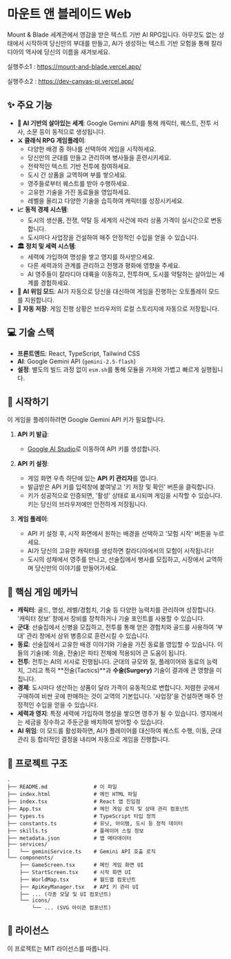 # 마운트 앤 블레이드 Web

Mount & Blade 세계관에서 영감을 받은 텍스트 기반 AI RPG입니다. 아무것도 없는 상태에서 시작하여 당신만의 부대를 만들고, AI가 생성하는 텍스트 기반 모험을 통해 칼라디아의 역사에 당신의 이름을 새겨보세요.

실행주소1 : https://mount-and-blade.vercel.app/

실행주소2 : https://dev-canvas-pi.vercel.app/

## ✨ 주요 기능

*   **🤖 AI 기반의 살아있는 세계**: Google Gemini API를 통해 캐릭터, 퀘스트, 전투 서사, 소문 등이 동적으로 생성됩니다.
*   **⚔️ 클래식 RPG 게임플레이**:
    *   다양한 배경 중 하나를 선택하여 게임을 시작하세요.
    *   당신만의 군대를 만들고 관리하며 병사들을 훈련시키세요.
    *   전략적인 텍스트 기반 전투에 참여하세요.
    *   도시 간 상품을 교역하며 부를 쌓으세요.
    *   영주들로부터 퀘스트를 받아 수행하세요.
    *   고유한 기술을 가진 동료들을 영입하세요.
    *   레벨을 올리고 다양한 기술을 습득하여 캐릭터를 성장시키세요.
*   **📈 동적 경제 시스템**:
    *   도시의 생산품, 전쟁, 약탈 등 세계의 사건에 따라 상품 가격이 실시간으로 변동합니다.
    *   도시마다 사업장을 건설하여 매주 안정적인 수입을 얻을 수 있습니다.
*   **🏛️ 정치 및 세력 시스템**:
    *   세력에 가입하여 명성을 쌓고 영지를 하사받으세요.
    *   다른 세력과의 관계를 관리하고 전쟁과 평화에 영향을 주세요.
    *   AI 영주들이 칼라디아 대륙을 이동하고, 전투하며, 도시를 약탈하는 살아있는 세계를 경험하세요.
*   **🧠 AI 위임 모드**: AI가 자동으로 당신을 대신하여 게임을 진행하는 오토플레이 모드를 지원합니다.
*   **💾 자동 저장**: 게임 진행 상황은 브라우저의 로컬 스토리지에 자동으로 저장됩니다.

## 💻 기술 스택

*   **프론트엔드**: React, TypeScript, Tailwind CSS
*   **AI**: Google Gemini API (`gemini-2.5-flash`)
*   **설정**: 별도의 빌드 과정 없이 `esm.sh`를 통해 모듈을 가져와 가볍고 빠르게 실행됩니다.

## 🚀 시작하기

이 게임을 플레이하려면 Google Gemini API 키가 필요합니다.

1.  **API 키 발급**:
    *   [Google AI Studio](https://aistudio.google.com/app/apikey)로 이동하여 API 키를 생성합니다.
2.  **API 키 설정**:
    *   게임 화면 우측 하단에 있는 **API 키 관리자**를 엽니다.
    *   발급받은 API 키를 입력창에 붙여넣고 '키 저장 및 확인' 버튼을 클릭합니다.
    *   키가 성공적으로 인증되면, '활성' 상태로 표시되며 게임을 시작할 수 있습니다. 키는 당신의 브라우저에만 안전하게 저장됩니다.

3.  **게임 플레이**:
    *   API 키 설정 후, 시작 화면에서 원하는 배경을 선택하고 '모험 시작' 버튼을 누르세요.
    *   AI가 당신의 고유한 캐릭터를 생성하면 칼라디아에서의 모험이 시작됩니다!
    *   도시의 성채에서 영주를 만나고, 선술집에서 병사를 모집하고, 시장에서 교역하며 당신만의 이야기를 만들어가세요.

## 🎲 핵심 게임 메카닉

*   **캐릭터**: 골드, 명성, 레벨/경험치, 기술 등 다양한 능력치를 관리하며 성장합니다. '캐릭터 정보' 창에서 장비를 장착하거나 기술 포인트를 사용할 수 있습니다.
*   **군대**: 선술집에서 신병을 모집하고, 전투를 통해 얻은 경험치와 골드를 사용하여 '부대' 관리 창에서 상위 병종으로 훈련시킬 수 있습니다.
*   **동료**: 선술집에서 고유한 배경 이야기와 기술을 가진 동료를 영입할 수 있습니다. 이들의 기술(예: 의술, 전술)은 파티 전체에 적용되어 큰 도움이 됩니다.
*   **전투**: 전투는 AI의 서사로 진행됩니다. 군대의 규모와 질, 플레이어와 동료의 능력치, 그리고 특히 **전술(Tactics)**과 **수술(Surgery)** 기술이 결과에 큰 영향을 미칩니다.
*   **경제**: 도시마다 생산하는 상품이 달라 가격이 유동적으로 변합니다. 저렴한 곳에서 구매하여 비싼 곳에 판매하는 것이 교역의 기본입니다. '사업장'을 건설하면 매주 안정적인 수입을 얻을 수 있습니다.
*   **세력과 영지**: 특정 세력에 가입하여 명성을 쌓으면 영주가 될 수 있습니다. 영지에서는 세금을 징수하고 주둔군을 배치하여 방어할 수 있습니다.
*   **AI 위임**: 이 모드를 활성화하면, AI가 플레이어를 대신하여 퀘스트 수행, 이동, 군대 관리 등 합리적인 결정을 내리며 자동으로 게임을 진행합니다.

## 📁 프로젝트 구조

```
.
├── README.md               # 이 파일
├── index.html              # 메인 HTML 파일
├── index.tsx               # React 앱 진입점
├── App.tsx                 # 메인 게임 로직 및 상태 관리 컴포넌트
├── types.ts                # TypeScript 타입 정의
├── constants.ts            # 유닛, 아이템, 도시 등 정적 데이터
├── skills.ts               # 플레이어 스킬 정보
├── metadata.json           # 앱 메타데이터
├── services/
│   └── geminiService.ts    # Gemini API 호출 로직
└── components/
    ├── GameScreen.tsx      # 메인 게임 화면 UI
    ├── StartScreen.tsx     # 시작 화면 UI
    ├── WorldMap.tsx        # 월드맵 컴포넌트
    ├── ApiKeyManager.tsx   # API 키 관리 UI
    ├── ... (각종 모달 및 UI 컴포넌트)
    └── icons/
        └── ... (SVG 아이콘 컴포넌트)
```

## 📜 라이선스

이 프로젝트는 MIT 라이선스를 따릅니다.